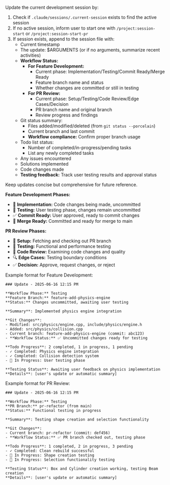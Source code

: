 Update the current development session by:

1. Check if `.claude/sessions/.current-session` exists to find the active session
2. If no active session, inform user to start one with `/project:session-start` or `/project:session-start-pr`
3. If session exists, append to the session file with:
   - Current timestamp
   - The update: $ARGUMENTS (or if no arguments, summarize recent activities)
   - **Workflow Status:**
     * **For Feature Development:**
       - Current phase: Implementation/Testing/Commit Ready/Merge Ready
       - Feature branch name and status
       - Whether changes are committed or still in testing
     * **For PR Review:**
       - Current phase: Setup/Testing/Code Review/Edge Cases/Decision
       - PR branch name and original branch
       - Review progress and findings
   - Git status summary:
     * Files added/modified/deleted (from `git status --porcelain`)
     * Current branch and last commit
     * **Workflow compliance:** Confirm proper branch usage
   - Todo list status:
     * Number of completed/in-progress/pending tasks
     * List any newly completed tasks
   - Any issues encountered
   - Solutions implemented
   - Code changes made
   - **Testing feedback:** Track user testing results and approval status

Keep updates concise but comprehensive for future reference.

**Feature Development Phases:**
- 🔧 **Implementation:** Code changes being made, uncommitted
- 🧪 **Testing:** User testing phase, changes remain uncommitted
- ✅ **Commit Ready:** User approved, ready to commit changes
- 🚀 **Merge Ready:** Committed and ready for merge to main

**PR Review Phases:**
- 🔄 **Setup:** Fetching and checking out PR branch
- 🧪 **Testing:** Functional and performance testing
- 📝 **Code Review:** Examining code changes and quality
- 🔍 **Edge Cases:** Testing boundary conditions
- ✅ **Decision:** Approve, request changes, or reject

Example format for Feature Development:
```
### Update - 2025-06-16 12:15 PM

**Workflow Phase:** Testing
**Feature Branch:** feature-add-physics-engine
**Status:** Changes uncommitted, awaiting user testing

**Summary**: Implemented physics engine integration

**Git Changes**:
- Modified: src/physics/engine.cpp, include/physics/engine.h
- Added: src/physics/collision.cpp
- Current branch: feature-add-physics-engine (commit: abc123)
- **Workflow Status:** ✅ Uncommitted changes ready for testing

**Todo Progress**: 2 completed, 1 in progress, 1 pending
- ✓ Completed: Physics engine integration
- ✓ Completed: Collision detection system
- 🔄 In Progress: User testing phase

**Testing Status**: Awaiting user feedback on physics implementation
**Details**: [user's update or automatic summary]
```

Example format for PR Review:
```
### Update - 2025-06-16 12:15 PM

**Workflow Phase:** Testing
**PR Branch:** pr-refactor (from main)
**Status:** Functional testing in progress

**Summary**: Testing shape creation and selection functionality

**Git Changes**:
- Current branch: pr-refactor (commit: def456)
- **Workflow Status:** ✅ PR branch checked out, testing phase

**Todo Progress**: 1 completed, 2 in progress, 3 pending
- ✓ Completed: Clean rebuild successful
- 🔄 In Progress: Shape creation testing
- 🔄 In Progress: Selection functionality testing

**Testing Status**: Box and Cylinder creation working, testing Beam creation
**Details**: [user's update or automatic summary]